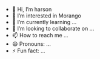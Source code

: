 - 👋 Hi, I’m harson
- 👀 I’m interested in Morango
- 🌱 I’m currently learning ...
- 💞️ I’m looking to collaborate on ...
- 📫 How to reach me ...
- 😄 Pronouns: ...
- ⚡ Fun fact: ...

<!---
harcade/harcade is a ✨ special ✨ repository because its `README.md` (this file) appears on your GitHub profile.
You can click the Preview link to take a look at your changes.
--->
